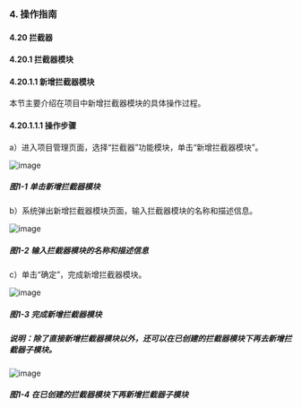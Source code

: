 ### 4. 操作指南

#### 4.20 拦截器

#### 4.20.1 拦截器模块

#### 4.20.1.1 新增拦截器模块

本节主要介绍在项目中新增拦截器模块的具体操作过程。

#### 4.20.1.1.1 操作步骤

a）进入项目管理页面，选择“拦截器”功能模块，单击“新增拦截器模块”。

![image](https://user-images.githubusercontent.com/79617492/199693983-bde77173-1a9d-4bd0-a891-0f365f2a1cd8.png)

##### 图1-1 单击新增拦截器模块

b）系统弹出新增拦截器模块页面，输入拦截器模块的名称和描述信息。

![image](https://user-images.githubusercontent.com/79617492/199693999-2073906c-bc3e-4624-ae99-baa1fae76ccd.png)

##### 图1-2 输入拦截器模块的名称和描述信息

c）单击“确定”，完成新增拦截器模块。

![image](https://user-images.githubusercontent.com/79617492/199694015-954f31c1-8846-403b-9eef-79469cf0ddb3.png)

##### 图1-3 完成新增拦截器模块

##### 说明：除了直接新增拦截器模块以外，还可以在已创建的拦截器模块下再去新增拦截器子模块。

![image](https://user-images.githubusercontent.com/79617492/199694028-7dae9ae2-c105-4d60-92b2-e61d44c6d869.png)

##### 图1-4 在已创建的拦截器模块下再新增拦截器子模块
